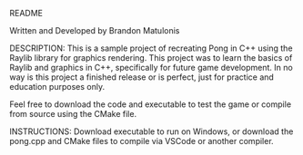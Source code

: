 README

Written and Developed by Brandon Matulonis

DESCRIPTION:
This is a sample project of recreating Pong in C++ using the Raylib library for graphics rendering.
This project was to learn the basics of Raylib and graphics in C++, specifically for future game development.
In no way is this project a finished release or is perfect, just for practice and education purposes only.

Feel free to download the code and executable to test the game or compile from source using the CMake file.

INSTRUCTIONS:
Download executable to run on Windows, or download the pong.cpp and CMake files to compile via VSCode or another compiler.
